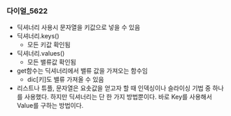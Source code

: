 ### 다이얼_5622
* 딕셔너리 사용시 문자열을 키값으로 넣을 수 있음
* 딕셔너리.keys()
    * 모든 키값 확인됨
* 딕셔너리.values()
    * 모든 밸류값 확인됨
* get함수는 딕셔너리에서 밸류 값을 가져오는 함수임
    * dic[키]도 밸류 가져올 수 있음
* 리스트나 튜플, 문자열은 요솟값을 얻고자 할 때 인덱싱이나 슬라이싱 기법 중 하나를 사용했다. 하지만 딕셔너리는 단 한 가지 방법뿐이다. 바로 Key를 사용해서 Value를 구하는 방법이다.
    

